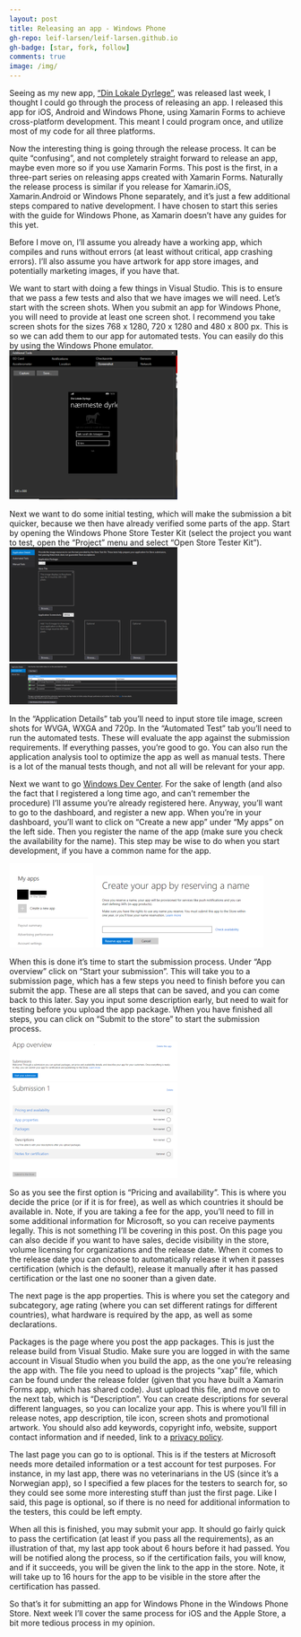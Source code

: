 ```yaml
---
layout: post
title: Releasing an app - Windows Phone
gh-repo: leif-larsen/leif-larsen.github.io
gh-badge: [star, fork, follow]
comments: true
image: /img/
---
```

    
    
Seeing as my new app, [“Din Lokale Dyrlege”](http://blog.leiflarsen.org/new-app-released), was released last week, I thought I could go through the process of releasing an app. I released this app for iOS, Android and Windows Phone, using Xamarin Forms to achieve cross-platform development. This meant I could program once, and utilize most of my code for all three platforms.

Now the interesting thing is going through the release process. It can be quite “confusing”, and not completely straight forward to release an app, maybe even more so if you use Xamarin Forms. This post is the first, in a three-part series on releasing apps created with Xamarin Forms. Naturally the release process is similar if you release for Xamarin.iOS, Xamarin.Android or Windows Phone separately, and it’s just a few additional steps compared to native development. I have chosen to start this series with the guide for Windows Phone, as Xamarin doesn’t have any guides for this yet.

Before I move on, I’ll assume you already have a working app, which compiles and runs without errors (at least without critical, app crashing errors). I’ll also assume you have artwork for app store images, and potentially marketing images, if you have that.

We want to start with doing a few things in Visual Studio. This is to ensure that we pass a few tests and also that we have images we will need. Let’s start with the screen shots. When you submit an app for Windows Phone, you will need to provide at least one screen shot. I recommend you take screen shots for the sizes 768 x 1280, 720 x 1280 and 480 x 800 px. This is so we can add them to our app for automated tests. You can easily do this by using the Windows Phone emulator.  
[![Screen shot Windows Phone Emulator](/img/2016/01/ScreenShots-300x266.png?fit=300%2C266)](/img/2016/01/ScreenShots.png)

Next we want to do some initial testing, which will make the submission a bit quicker, because we then have already verified some parts of the app. Start by opening the Windows Phone Store Tester Kit (select the project you want to test, open the “Project” menu and select “Open Store Tester Kit”).  
[![Store Test Kit](/img/2016/01/StoreTestKit-300x204.png?fit=300%2C204)](/img/2016/01/StoreTestKit.png) [![Store Test Kit image 2](/img/2016/01/StoreTestKit2-300x73.png?fit=300%2C73)](/img/2016/01/StoreTestKit2.png)

In the “Application Details” tab you’ll need to input store tile image, screen shots for WVGA, WXGA and 720p. In the “Automated Test” tab you’ll need to run the automated tests. These will evaluate the app against the submission requirements. If everything passes, you’re good to go. You can also run the application analysis tool to optimize the app as well as manual tests. There is a lot of the manual tests though, and not all will be relevant for your app.

Next we want to go [Windows Dev Center](https://dev.windows.com/en-us). For the sake of length (and also the fact that I registered a long time ago, and can’t remember the procedure) I’ll assume you’re already registered here. Anyway, you’ll want to go to the dashboard, and register a new app. When you’re in your dashboard, you’ll want to click on “Create a new app” under “My apps” on the left side. Then you register the name of the app (make sure you check the availability for the name). This step may be wise to do when you start development, if you have a common name for the app.

[![My apps in Windows Dev Center](/img/2016/01/NewApp1-150x150.png?resize=143%2C150)](/img/2016/01/NewApp1.png) [![New app submission](/img/2016/01/NewApp2-300x129.png?fit=300%2C129)](/img/2016/01/NewApp2.png)


When this is done it’s time to start the submission process. Under “App overview” click on “Start your submission”. This will take you to a submission page, which has a few steps you need to finish before you can submit the app. These are all steps that can be saved, and you can come back to this later. Say you input some description early, but need to wait for testing before you upload the app package. When you have finished all steps, you can click on “Submit to the store” to start the submission process.

[![Start app submission](/img/2016/01/Submission1-300x71.png?fit=300%2C71)](/img/2016/01/Submission1.png) [![App submission page](/img/2016/01/Submission2-300x170.png?fit=300%2C170)](/img/2016/01/Submission2.png)

So as you see the first option is “Pricing and availability”. This is where you decide the price (or if it is for free), as well as which countries it should be available in. Note, if you are taking a fee for the app, you’ll need to fill in some additional information for Microsoft, so you can receive payments legally. This is not something I’ll be covering in this post. On this page you can also decide if you want to have sales, decide visibility in the store, volume licensing for organizations and the release date. When it comes to the release date you can choose to automatically release it when it passes certification (which is the default), release it manually after it has passed certification or the last one no sooner than a given date.

The next page is the app properties. This is where you set the category and subcategory, age rating (where you can set different ratings for different countries), what hardware is required by the app, as well as some declarations.

Packages is the page where you post the app packages. This is just the release build from Visual Studio. Make sure you are logged in with the same account in Visual Studio when you build the app, as the one you’re releasing the app with. The file you need to upload is the projects “xap” file, which can be found under the release folder (given that you have built a Xamarin Forms app, which has shared code). Just upload this file, and move on to the next tab, which is “Description”. You can create descriptions for several different languages, so you can localize your app. This is where you’ll fill in release notes, app description, tile icon, screen shots and promotional artwork. You should also add keywords, copyright info, website, support contact information and if needed, link to a [privacy policy](http://blog.leiflarsen.org/privacy-settings-windows-store-app).

The last page you can go to is optional. This is if the testers at Microsoft needs more detailed information or a test account for test purposes. For instance, in my last app, there was no veterinarians in the US (since it’s a Norwegian app), so I specified a few places for the testers to search for, so they could see some more interesting stuff than just the first page. Like I said, this page is optional, so if there is no need for additional information to the testers, this could be left empty.

When all this is finished, you may submit your app. It should go fairly quick to pass the certification (at least if you pass all the requirements), as an illustration of that, my last app took about 6 hours before it had passed. You will be notified along the process, so if the certification fails, you will know, and if it succeeds, you will be given the link to the app in the store. Note, it will take up to 16 hours for the app to be visible in the store after the certification has passed.

So that’s it for submitting an app for Windows Phone in the Windows Phone Store. Next week I’ll cover the same process for iOS and the Apple Store, a bit more tedious process in my opinion.


